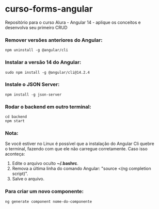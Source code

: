 # curso-forms-angular
Repositório para o curso Alura - Angular 14 - aplique os conceitos e desenvolva seu primeiro CRUD


### Remover versões anteriores do Angular:
```
npm uninstall -g @angular/cli
```

### Instalar a versão 14 do Angular:
```
sudo npm install -g @angular/cli@14.2.4
```

### Instale o JSON Server:
```
npm install -g json-server 
```

### Rodar o backend em outro terminal:
``` 
cd backend
npm start
```

### Nota:
Se você estiver no Linux é possível que a instalação do Angular Cli quebre o terminal, fazendo com que ele não carregue corretamente. Caso isso aconteça:

1. Edite o arquivo oculto **~/.bashrc**.
2. Remova a última linha do comando Angular: "source <(ng completion script)".
3. Salve o arquivo.


### Para criar um novo componente:
```
ng generate component nome-do-componente
```
